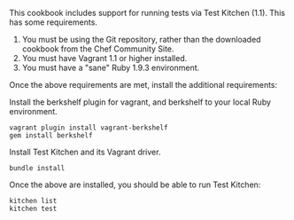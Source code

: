 This cookbook includes support for running tests via Test Kitchen (1.1). This has some requirements.

1. You must be using the Git repository, rather than the downloaded cookbook from the Chef Community Site.
2. You must have Vagrant 1.1 or higher installed.
3. You must have a "sane" Ruby 1.9.3 environment.

Once the above requirements are met, install the additional requirements:

Install the berkshelf plugin for vagrant, and berkshelf to your local Ruby environment.

    vagrant plugin install vagrant-berkshelf
    gem install berkshelf

Install Test Kitchen and its Vagrant driver.

    bundle install

Once the above are installed, you should be able to run Test Kitchen:

    kitchen list
    kitchen test
